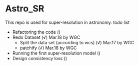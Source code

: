 # Astro_SR
This repo is used for super-resolution in astronomy.
todo list
- Refactoring the code ()
- Redo Dataset (√)  Mar.18 by WGC
  - Split the data set (according to wcs) (√) Mar.17 by WGC
  - patchify (√) Mar.18 by WGC
- Running the first super-resolution model ()
- Design consistency loss ()
